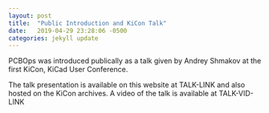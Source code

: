 ```yaml
---
layout: post
title:  "Public Introduction and KiCon Talk"
date:   2019-04-29 23:28:06 -0500
categories: jekyll update
---
```


PCBOps was introduced publically as a talk given by Andrey Shmakov at the first KiCon, KiCad User Conference.


The talk presentation is available on this website at TALK-LINK and also hosted on the KiCon archives. A video of the talk is available at TALK-VID-LINK
